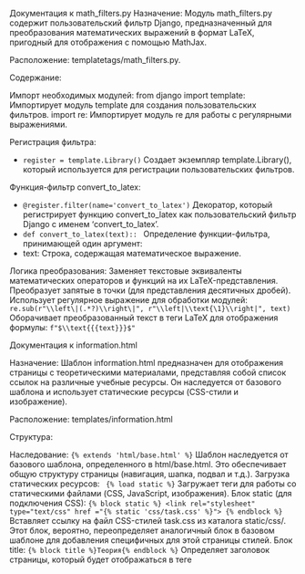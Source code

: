 Документация к math_filters.py
Назначение: Модуль math_filters.py содержит пользовательский фильтр Django, предназначенный для преобразования математических выражений в формат LaTeX, пригодный для отображения с помощью MathJax.

Расположение: templatetags/math_filters.py.

Содержание:

Импорт необходимых модулей:
  from django import template: Импортирует модуль template для создания пользовательских фильтров.
  import re: Импортирует модуль re для работы с регулярными выражениями.

Регистрация фильтра:
*   ```register = template.Library()``` Создает экземпляр template.Library(), который используется для регистрации пользовательских фильтров.

Функция-фильтр convert_to_latex:
*    ```@register.filter(name='convert_to_latex')```
  Декоратор, который регистрирует функцию convert_to_latex как пользовательский фильтр Django с именем ‘convert_to_latex’.
*    ```def convert_to_latex(text):: ``` 
  Определение функции-фильтра, принимающей один аргумент:
*   text: Строка, содержащая математическое выражение.

Логика преобразования:
  Заменяет текстовые эквиваленты математических операторов и функций на их LaTeX-представления.
  Преобразует запятые в точки (для представления десятичных дробей).
  Использует регулярное выражение для обработки модулей: ```re.sub(r"\\left\|(.*?)\\right\|", r"\\left|\\text{\1}\\right|", text)```
  Оборачивает преобразованный текст в теги LaTeX для отображения формулы: ```f"$\\text{{{text}}}$"```



Документация к information.html

Назначение: Шаблон information.html предназначен для отображения страницы с теоретическими материалами, представляя собой список ссылок на различные учебные ресурсы. 
Он наследуется от базового шаблона и использует статические ресурсы (CSS-стили и изображение).

Расположение: templates/information.html

Структура:

  Наследование:
    ```{% extends 'html/base.html' %}``` Шаблон наследуется от базового шаблона, определенного в html/base.html. Это обеспечивает общую структуру страницы (навигация, шапка, подвал и т.д.).
  Загрузка статических ресурсов:
   ``` {% load static %}``` Загружает теги для работы со статическими файлами (CSS, JavaScript, изображения).
  Блок static (для подключения CSS):
    ```{% block static %} <link rel="stylesheet" type="text/css" href ="{% static 'css/task.css' %}"> {% endblock %}``` Вставляет ссылку на файл CSS-стилей task.css из каталога static/css/. Этот блок, вероятно, переопределяет аналогичный блок в базовом шаблоне для добавления специфичных для этой страницы стилей.
  Блок title:
    ```{% block title %}Теория{% endblock %}``` Определяет заголовок страницы, который будет отображаться в теге <title> в <head> страницы.
  Блок content:
    ```{% block content %}``` Определяет основное содержимое страницы.
    ```div class="container"```Основной контейнер для контента.
    ```div class="container transparent-bg``` Вложенный контейнер с классом transparent-bg, вероятно, для стилизации фона.
    h3: Заголовки для каждого раздела теоретических материалов (например, “1. Анализ столбчатых диаграмм”).
    a: Ссылки на внешние ресурсы с теоретическими материалами. Атрибут href содержит URL-адреса учебных материалов.
    ```<p><a href="{% url 'task' %}"><img src="" alt="Назад" width="35" height="35"></a></p>``` Ссылка для возврата на предыдущую страницу (вероятно, на страницу с задачами).
    ```{% url 'task' %}``` Используется шаблонный тег Django для генерации URL-адреса, связанного с именем представления task.
    ```<img src="">```: Вставляет изображение “Назад” из каталога static/images/.





Документация к шаблону task.html
Назначение: Шаблон task.html предназначен для отображения текущего задания в приложении, предоставляя пользователю информацию о задании, возможность ввести ответ и перейти к связанным ресурсам. 
Он использует базовый шаблон, статические ресурсы, фильтр LaTeX и динамические данные.

Расположение: templates/task.html

Cтруктура:

  Наследование:
    ```{% extends 'html/base.html' %}``` Шаблон наследуется от базового шаблона html/base.html, обеспечивая базовую структуру страницы.
  Загрузка статических ресурсов:
    ```{% load static %}``` Загружает теги для работы со статическими файлами (CSS, JavaScript, изображения).
  Блок static (для подключения CSS):
    ```{% block static %}<link rel="stylesheet" type="text/css" href="{% static 'css/task.css' %}">{% endblock %}``` Вставляет ссылку на CSS-файл task.css из каталога static/css/, специфичный для страницы заданий.
  Блок title (для заголовка страницы):
   ``` { % block title %}Задание{% endblock %}``` Определяет заголовок страницы, который отображается в теге <title> в <head>.
  Загрузка фильтров:
    ```{% load math_filters %}``` Загружает пользовательский фильтр convert_to_latex (описан в документации к math_filters.py), который преобразует математические выражения в формат LaTeX.
  Блок content (для основного контента):
    ```{% block content %}``` Содержит основное содержимое страницы задания.
    ```div class="container mt-4 mb-4"``` Основной контейнер с отступами сверху и снизу.
  Строка с прогрессом:
    ```div class="row"```Строка для отображения прогресса.
   ``` <div class="col-2 offset-1">...</div>``` Колонка для изображения (например, спрайта).
    ```<img src="" ...>``` Отображает изображение.
   ``` <div class="col-8">...</div>``` Колонка для отображения прогресс-бара.
    ```<img src="" ...>``` Отображает изображение прогресс-бара. {{ index }} переменная, указывающая на текущее задание.
    ```div class="container transparent-bg"``` Контейнер с классом transparent-bg, вероятно, для стилизации фона.
  Вывод задания:
    ```<div class="row ms-3 mt-5">...</div>``` Строка с заголовком задания и текстом задания.
   ```{% load math_filters %}``` Загрузка фильтра для обработки математических выражений.
   ``` <p><b>Задание {{ i }}</b></p>``` Отображает номер задания, вероятно, используя переменную i.
    ```<p>{{ task.text|convert_to_latex|safe }}</p>``` Отображает текст задания, применив фильтр convert_to_latex для преобразования в LaTeX и safe, чтобы отобразить HTML-код.
  Отображение изображения:
    ```{% if task.image_name %}``` Условный блок, который отображает изображение, если свойство task.image_name существует.
    ```<img src="" ...>``` Отображает изображение задания.
  Форма для ответа:
    ```<form method="post" class="d-flex align-items-center">... </form>``` Форма для ввода ответа.
    ```{% csrf_token %}``` Токен для защиты от CSRF атак.
    ```<input type="text" ...>``` Поле для ввода ответа.
    ```<button type="submit" class="btn btn-success btn-task ms-3">Отправить ответ</button>``` Кнопка для отправки ответа.
  Ссылка на теорию:
    ```<a href="{% url 'information' %}"><img title="Теория" src="{% static 'icons/question.png' %}" ...>``` Ссылка на страницу с теорией.
  Ссылка “Назад”:
    ```<a href="{% url 'items' %}"><img src="" ...>``` Ссылка для возврата на предыдущую страницу (вероятно, на страницу со списком заданий).
